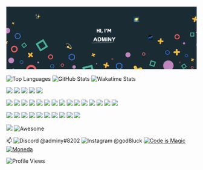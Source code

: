 <a href="https://codeismagic.com" target="_blank">

![adminy](background.png)

</a>

![Top Languages](https://github-readme-stats.vercel.app/api/top-langs/?username=adminy&layout=compact&theme=blue-green)
![GitHub Stats](https://github-readme-stats.vercel.app/api?username=adminy&count_private=true&hide_rank=true&layout=compact&show_icons=true&theme=blue-green)
![Wakatime Stats](https://github-readme-stats.vercel.app/api/wakatime?username=adminy&compat=true&layout=compact&theme=blue-green)

  <!-- [![Adminy's github streak](https://github-readme-streak-stats.herokuapp.com/?user=adminy&theme=blue-green)](https://github.com/adminy/github-readme-streak-stats) -->

<!-- <details><summary>💼 ⚒️</summary> -->

![](https://img.shields.io/badge/React--informational?style=flat&logo=react&logoColor=white)
![](https://img.shields.io/badge/Redux--informational?style=flat&logo=Redux&logoColor=white)
![](https://img.shields.io/badge/Jest--informational?style=flat&logo=jest&logoColor=white)
![](https://img.shields.io/badge/Mocha--informational?style=flat&logo=Mocha&logoColor=white)
![](https://img.shields.io/badge/λ%20AWS--informational?style=flat&logo=Aws&logoColor=white)
  
![](https://img.shields.io/badge/JavaScript--informational?style=flat&logo=JavaScript&logoColor=white)
![](https://img.shields.io/badge/Python--informational?style=flat&logo=Python&logoColor=white)
![](https://img.shields.io/badge/⬞--informational?style=flat&logo=C&logoColor=white)
![](https://img.shields.io/badge/++--informational?style=flat&logo=C&logoColor=white)
![](https://img.shields.io/badge/Prolog--informational?style=flat&logo=Prolog&logoColor=white)
![](https://img.shields.io/badge/Haskell--informational?style=flat&logo=Haskell&logoColor=white)
![](https://img.shields.io/badge/Java--informational?style=flat&logo=Java&logoColor=white)
![](https://img.shields.io/badge/CSharp--informational?style=flat&logo=c-sharp&logoColor=white)
![](https://img.shields.io/badge/.NET--informational?style=flat&logo=.net&logoColor=white)
![](https://img.shields.io/badge/Shell--informational?style=flat&logo=shell&logoColor=white)
![](https://img.shields.io/badge/SpringBoot--informational?style=flat&logo=Spring&logoColor=white)
![](https://img.shields.io/badge/MySQL--informational?style=flat&logo=MySQL&logoColor=white)
![](https://img.shields.io/badge/SQLite--informational?style=flat&logo=Sqlite&logoColor=white)
![](https://img.shields.io/badge/CSS--informational?style=flat&logo=css3&logoColor=white)
![](https://img.shields.io/badge/Sass--informational?style=flat&logo=Sass&logoColor=white)

![](https://img.shields.io/badge/node.js--informational?style=flat&logo=node.js&logoColor=white)
![](https://img.shields.io/badge/NPM--informational?style=flat&logo=npm&logoColor=white)
![](https://img.shields.io/badge/Docker--informational?style=flat&logo=docker&logoColor=white)
![](https://img.shields.io/badge/Make--informational?style=flat&logo=cmake&logoColor=white)
![](https://img.shields.io/badge/NGINX--informational?style=flat&logo=nginx&logoColor=white)
![](https://img.shields.io/badge/Postman--informational?style=flat&logo=Postman&logoColor=white)
![](https://img.shields.io/badge/GitHub--informational?style=flat&logo=GitHub&logoColor=white)
![](https://img.shields.io/badge/GitLab--informational?style=flat&logo=GitLab&logoColor=white)
![](https://img.shields.io/badge/Bitbucket--informational?style=flat&logo=Bitbucket&logoColor=white)
![](https://img.shields.io/badge/Jira--informational?style=flat&logo=Jira-Software&logoColor=white)

<!-- </details> -->

![](https://img.shields.io/badge/You%27re-7289DA)
![Awesome](https://cdn.rawgit.com/sindresorhus/awesome/d7305f38d29fed78fa85652e3a63e154dd8e8829/media/badge.svg)

📫
![Discord @adminy#8202](https://img.shields.io/badge/@adminy%238202-7289DA?logo=discord&logoColor=white)
![Instagram @god8luck](https://img.shields.io/badge/@god8luck-E4405F?logo=instagram&logoColor=white)
<a href="https://codeismagic.com" target="_blank">![Code is Magic](https://img.shields.io/static/v1?label=Code%20is%20Magic&message=https%3A%2F%2Fcodeismagic.com&color=9cf)</a>
<a href="https://moneda.dev" target="_blank">![Moneda](https://img.shields.io/static/v1?label=Moneda&message=https%3A%2F%2Fmoneda.dev&color=orange)</a>
<!-- https://github.com/alexandresanlim/Badges4-README.md-Profile -->


![Profile Views](https://komarev.com/ghpvc/?username=adminy)
